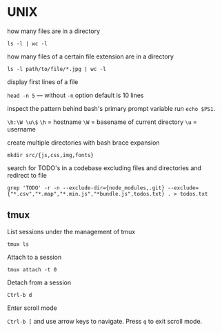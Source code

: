 # UNIX

how many files are in a directory

`ls -l | wc -l`

how many files of a certain file extension are in a directory

`ls -l path/to/file/*.jpg | wc -l`

display first lines of a file

`head -n 5` — without `-n` option default is 10 lines

inspect the pattern behind bash's primary prompt variable run `echo $PS1`.

`\h:\W \u\$` `\h` = hostname `\W` = basename of current directory `\u` = username

create multiple directories with bash brace expansion

`mkdir src/{js,css,img,fonts}`

search for TODO's in a codebase excluding files and directories and redirect to file

`grep 'TODO' -r -n --exclude-dir={node_modules,.git} --exclude={"*.csv","*.map","*.min.js","*bundle.js",todos.txt} . > todos.txt`

## tmux

List sessions under the management of tmux

`tmux ls`

Attach to a session

`tmux attach -t 0`

Detach from a session

`Ctrl-b d`

Enter scroll mode

`Ctrl-b [` and use arrow keys to navigate. Press `q` to exit scroll mode.
